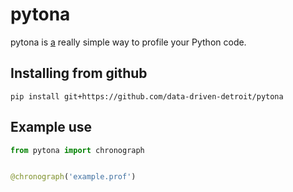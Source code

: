 # pytona

pytona is [a](a.md) really simple way to profile your Python code.


## Installing from github

```console
pip install git+https://github.com/data-driven-detroit/pytona
```

## Example use

```python
from pytona import chronograph


@chronograph('example.prof')



```
